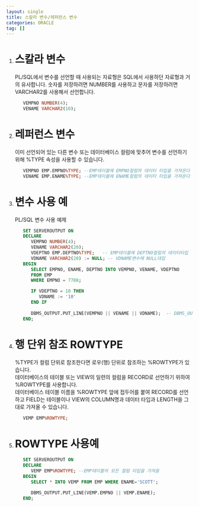 ```yaml
---
layout: single
title: 스칼라 변수/레퍼런스 변수
categories: ORACLE
tag: []
---
```


1. # 스칼라 변수
   PL/SQL에서 변수를 선언할 때 사용되는 자료형은 SQL에서 사용하던 자료형과 거의 유사합니다. 숫자를 저장하려면 NUMBER를 사용하고 문자를 저장하려면 VARCHAR2를 사용해서 선언합니다.   
   ```SQL
      VEMPNO NUMBER(4);
      VENAME VARCHAR2(10);
   ```   

1. # 레퍼런스 변수
   이미 선언되어 있는 다른 변수 또는 데이터베이스 컬럼에 맞추어 변수를 선언하기 위해 %TYPE 속성을 사용할 수 있습니다.   
   ```SQL
      VEMPNO EMP.EMPNO%TYPE; --EMP테이블에 EMPNO컬럼의 데이터 타입을 가져온다
      VENAME EMP.ENAME%TYPE; --EMP테이블에 ENAME컬럼의 데이터 타입을 가져온다
   ```   

1. # 변수 사용 예 
   PL/SQL 변수 사용 예제
   ```SQL         
      SET SERVEROUTPUT ON
      DECLARE
         VEMPNO NUMBER(4);
         VENAME VARCHAR2(20);
         VDEPTNO EMP.DEPTNO%TYPE;   -- EMP테이블에 DEPTNO컬럼의 데이터타입
         VDNAME VARCHAR2(20) := NULL; -- VDNAME변수에 NULL대입
      BEGIN
         SELECT EMPNO, ENAME, DEPTNO INTO VEMPNO, VENAME, VDEPTNO
         FROM EMP
         WHERE EMPNO = 7788;

         IF VDEPTNO = 10 THEN
            VDNAME := '10'
         END IF
         
         DBMS_OUTPUT.PUT_LINE(VEMPNO || VENAME || VDNAME);  -- DBMS_OUTPUT.PUT_LINE로 출력
      END;
   ```   

1. # 행 단위 참조 ROWTYPE
   %TYPE가 컬럼 단위로 참조한다면 로우(행) 단위로 참조하는 %ROWTYPE가 있습니다.   
   데이터베이스의 테이블 또는 VIEW의 일련의 컬럼을 RECORD로 선언하기 위하여 %ROWTYPE를 사용합니다.   
   데이터베이스 테이블 이름을 %ROWTYPE 앞에 접두어를 붙여 RECORD를 선언하고 FIELD는 테이블이나 VIEW의 COLUMN명과 데이터 타입과 LENGTH을 그대로 가져올 수 있습니다.   
   ```SQL
      VEMP EMP%ROWTYPE;
   ```   

1. # ROWTYPE 사용예
   ```SQL
      SET SERVEROUTPUT ON
      DECLARE
         VEMP EMP%ROWTYPE; --EMP테이블의 모든 컬럼 타입을 가져옴
      BEGIN
         SELECT * INTO VEMP FROM EMP WHERE ENAME='SCOTT';

         DBMS_OUTPUT.PUT_LINE(VEMP.EMPNO || VEMP.ENAME);
      END;
   ```